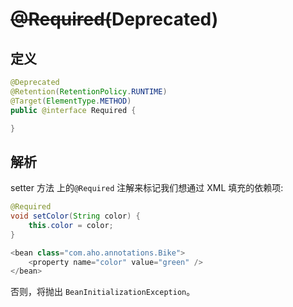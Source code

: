 # ~~@Required\(~~Deprecated\)

## 定义

```java
@Deprecated
@Retention(RetentionPolicy.RUNTIME)
@Target(ElementType.METHOD)
public @interface Required {

}
```

## 解析

setter 方法 上的`@Required`  注解来标记我们想通过 XML 填充的依赖项:

```java
@Required
void setColor(String color) {
    this.color = color;
}
```

```java
<bean class="com.aho.annotations.Bike">
    <property name="color" value="green" />
</bean>
```

否则，将抛出 `BeanInitializationException`。

